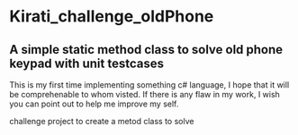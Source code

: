 # Kirati_challenge_oldPhone

## A simple static method class to solve old phone keypad with unit testcases

This is my first time implementing something c# language, I hope that it will be comprehenable to whom visted. If there is any flaw in my work, I wish you can point out to help me improve my self. 

challenge project to create a metod class to solve 
